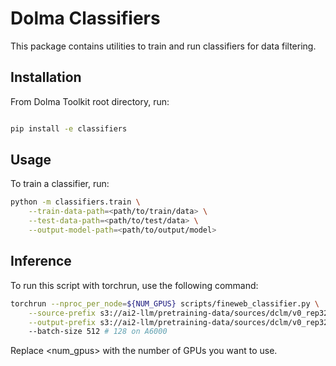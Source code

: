 # Dolma Classifiers

This package contains utilities to train and run classifiers for data filtering.

## Installation

From Dolma Toolkit root directory, run:

```bash

pip install -e classifiers
```

## Usage

To train a classifier, run:

```bash
python -m classifiers.train \
    --train-data-path=<path/to/train/data> \
    --test-data-path=<path/to/test/data> \
    --output-model-path=<path/to/output/model>
```

## Inference


To run this script with torchrun, use the following command:

```bash
torchrun --nproc_per_node=${NUM_GPUS} scripts/fineweb_classifier.py \
    --source-prefix s3://ai2-llm/pretraining-data/sources/dclm/v0_rep32_ft7percentile/documents/*.zst \
    --output-prefix s3://ai2-llm/pretraining-data/sources/dclm/v0_rep32_ft7percentile/attributes/fineweb-edu-classifier
    --batch-size 512 # 128 on A6000
```

Replace <num_gpus> with the number of GPUs you want to use.
